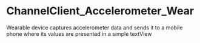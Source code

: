 # ChannelClient_Accelerometer_Wear
Wearable device captures accelerometer data and sends it to a mobile phone where its values are presented in a simple textView
